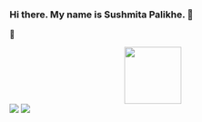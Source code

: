 ### Hi there. My name is Sushmita Palikhe. 👋
🔭 

<div id="header" align="center">
  <img src="https://media.giphy.com/media/M9gbBd9nbDrOTu1Mqx/giphy.gif" width="100"/>
</div>

<div id="badges">
  <a href = "https://www.linkedin.com/in/sushmita-palikhe-b45638177/" ><img src="https://img.shields.io/badge/Facebook-blue?logo=facebook&logoColor=white"/></a>
  <img src="https://img.shields.io/badge/Portfolio-blue"/>
</div>
<!--
**Sushmi-pal/Sushmi-pal** is a ✨ _special_ ✨ repository because its `README.md` (this file) appears on your GitHub profile.

Here are some ideas to get you started:

- 🔭 I’m currently working on ...
- 🌱 I’m currently learning ...
- 👯 I’m looking to collaborate on ...
- 🤔 I’m looking for help with ...
- 💬 Ask me about ...
- 📫 How to reach me: ...
- 😄 Pronouns: ...
- ⚡ Fun fact: ...
-->
